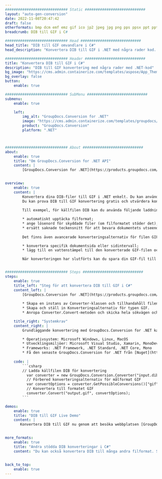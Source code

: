 ```yaml
---
############################# Static ############################
layout: "auto-gen-conversion"
date: 2022-11-08T20:47:42
draft: false
otherformats: bmp dcm emf emz gif ico jp2 jpeg jpg png pps ppsx ppt pptx psb psd svg svgz tga tif tiff webp wmf wmz
breadcrumb: DIB till GIF i C#

############################# Head ############################
head_title: "DIB till GIF omvandlare i C#"
head_description: "Konvertera DIB till GIF i .NET med några rader kod. Använd GroupDocs Document Conversion API för att konvertera över 160 filformat."

############################# Header ############################
title: "Konvertera DIB till GIF i C#"
description: "DIB till GIF konvertering med några rader med .NET-kod"
bg_image: "https://cms.admin.containerize.com/templates/aspose/App_Themes/V3/images/bg/header1.png"
bg_overlay: false
button:
    enable: true

############################# SubMenu ############################
submenu:
    enable: true

    left:
        img_alt: "GroupDocs.Conversion for .NET"
        image: "https://cms.admin.containerize.com/templates/groupdocs/images/product-logos/90x90-noborder/groupdocs-conversion-net.png"
        product: "GroupDocs.Conversion"
        platform: ".NET"



############################# About ############################
about:
    enable: true
    title: "Om GroupDocs.Conversion for .NET API"
    content: |
        [GroupDocs.Conversion for .NET](https://products.groupdocs.com/conversion/net/) kan användas för att konvertera Microsoft Word, Excel, PowerPoint, PDF, Visio och andra format. GroupDocs.Conversion är ett fristående API som är lämpligt för back-end och interna system där hög prestanda krävs. Det beror inte på någon programvara som Microsoft eller Open Office.
    

overview:
    enable: true
    content: |
        Konvertera dina DIB-filer till GIF i .NET enkelt. Du kan använda bara ett par C# kodrader i valfri plattform som du vill, som - Windows, Linux, macOS.
        Du kan prova DIB till GIF konvertering gratis och utvärdera konverteringsresultatens kvalitet. Tillsammans med enkla filkonverteringsscenarier kan du prova mer avancerade alternativ för att ladda källfilen DIB och för att spara resultatet GIF. 
        
        Till exempel, för källfilen DIB kan du använda följande laddningsalternativ:

        * automatiskt upptäcka filformat;
        * ange lösenord för skyddade filer (om filformatet stöder det);
        * ersätt saknade teckensnitt för att bevara dokumentets utseende.
        
        Det finns även avancerade konverteringsalternativ för filen GIF:

        * konvertera specifik dokumentsida eller sidintervall;
        * lägg till en vattenstämpel till den konverterade GIF-filen och många fler.

        När konverteringen har slutförts kan du spara din GIF-fil till den lokala filsökvägen eller någon tredje parts lagring som FTP, Amazon S3, Google Drive, Dropbox etc. Observera - för att konvertera DIB till {{ TO}} det finns inget behov av någon ytterligare programvara installerad - som MS Office, Open Office, Adobe Acrobat Reader etc.


############################# Steps ############################
steps:
    enable: true
    title_left: "Steg för att konvertera DIB till GIF i C#"
    content_left: |
        [GroupDocs.Conversion for .NET](https://products.groupdocs.com/conversion/net/) gör det enkelt för utvecklare att konvertera en DIB-fil till GIF med några rader kod.
        
        * Skapa en instans av Converter-klassen och tillhandahåll filen DIB med den fullständiga sökvägen
        * Skapa och ställ in Konverteringsalternativ för typen GIF.
        * Anropa Converter.Convert-metoden och skicka hela sökvägen och formatet (GIF) som en parameter

    title_right: "Systemkrav"
    content_right: |
        Grundläggande konvertering med GroupDocs.Conversion for .NET kan göras med bara några enkla steg. Våra API:er stöds på alla större plattformar och operativsystem. Innan du kör koden nedan, se till att du har följande förutsättningar installerade på ditt system.

        * Operativsystem: Microsoft Windows, Linux, MacOS
        * Utvecklingsmiljöer: Microsoft Visual Studio, Xamarin, MonoDevelop
        * Frameworks: .NET Framework, .NET Standard, .NET Core, Mono
        * Få den senaste GroupDocs.Conversion for .NET från [Nuget](https://www.nuget.org/packages/groupdocs.conversion)
         
    code: |
        ```csharp    
        // Ladda källfilen DIB för konvertering
          var converter = new GroupDocs.Conversion.Converter("input.dib");
          // Förbered konverteringsalternativ för målformat GIF
          var convertOptions = converter.GetPossibleConversions()["gif"].ConvertOptions;
          // Konvertera till formatet GIF
          converter.Convert("output.gif", convertOptions);
        ```

demos:
    enable: true
    title: "DIB till GIF Live Demo"
    content: |
       Konvertera DIB till GIF nu genom att besöka webbplatsen [GroupDocs.Conversion App](https://products.groupdocs.app/conversion/family). Onlinedemo har följande fördelar
          

more_formats:
    enable: true
    title: "Andra stödda DIB konverteringar i C#"
    content: "Du kan också konvertera DIB till många andra filformat. Se listan nedan."
       
       
back_to_top:
    enable: true
---
```


